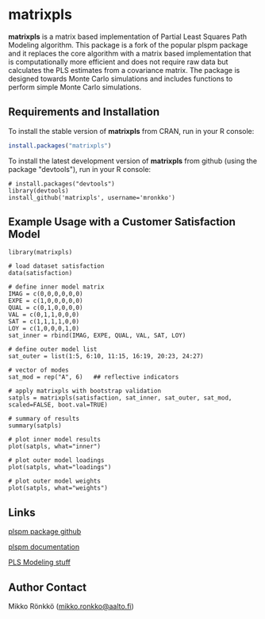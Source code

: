 matrixpls
============================

   **matrixpls** is a matrix based implementation of Partial Least Squares Path Modeling
   algorithm. This package is a fork of the popular plspm package and it replaces the core
   algorithm with a matrix based implementation that is computationally more efficient and
   does not require raw data but calculates the PLS estimates from a covariance matrix.
   The package is designed towards Monte Carlo simulations and includes functions to
   perform simple Monte Carlo simulations.
## Requirements and Installation

To install the stable version of **matrixpls** from CRAN, run in your R console:
```r
install.packages("matrixpls")
```

To install the latest development version of **matrixpls** from github (using the package "devtools"), run in your R console:
```
# install.packages("devtools") 
library(devtools)
install_github('matrixpls', username='mronkko')
```

## Example Usage with a Customer Satisfaction Model 
```
library(matrixpls)

# load dataset satisfaction
data(satisfaction)

# define inner model matrix
IMAG = c(0,0,0,0,0,0)
EXPE = c(1,0,0,0,0,0)
QUAL = c(0,1,0,0,0,0)
VAL = c(0,1,1,0,0,0)
SAT = c(1,1,1,1,0,0) 
LOY = c(1,0,0,0,1,0)
sat_inner = rbind(IMAG, EXPE, QUAL, VAL, SAT, LOY)

# define outer model list
sat_outer = list(1:5, 6:10, 11:15, 16:19, 20:23, 24:27)

# vector of modes
sat_mod = rep("A", 6)   ## reflective indicators

# apply matrixpls with bootstrap validation
satpls = matrixpls(satisfaction, sat_inner, sat_outer, sat_mod, scaled=FALSE, boot.val=TRUE)
  
# summary of results
summary(satpls)

# plot inner model results
plot(satpls, what="inner")

# plot outer model loadings
plot(satpls, what="loadings")

# plot outer model weights
plot(satpls, what="weights")
```


Links
-----
[plspm package github](http://github.com/gastonstat/plspm)

[plspm documentation](http://www.gastonsanchez.com/plspm)

[PLS Modeling stuff](http://www.plsmodeling.com)


Author Contact
--------------
Mikko Rönkkö (mikko.ronkko@aalto.fi)
